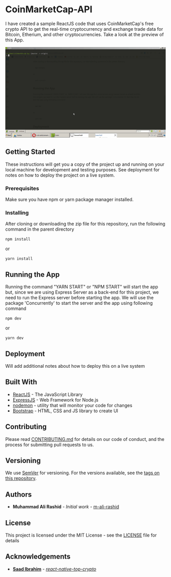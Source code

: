 # CoinMarketCap-API

I have created a sample ReactJS code that uses CoinMarketCap's free crypto API to get the real-time cryptocurrency and exchange trade data for Bitcoin, Etherium, and other cryptocurrencies. Take a look at the preview of this App.

![](CoinMarketCap-API.gif)

## Getting Started

These instructions will get you a copy of the project up and running on your local machine for development and testing purposes. See deployment for notes on how to deploy the project on a live system.

### Prerequisites

Make sure you have npm or yarn package manager installed.

### Installing

After cloning or downloading the zip file for this repository, run the following command in the parent directory

```
npm install
```
or
```
yarn install
```

## Running the App

Running the command "YARN START" or "NPM START" will start the app but, since we are using Express Server as a back-end for this project, we need to run the Express server before starting the app. We will use the package 'Concurrently' to start the server and the app using following command

```
npm dev
```
or
```
yarn dev
```

## Deployment

Will add additional notes about how to deploy this on a live system

## Built With

* [ReactJS](https://reactjs.org/) - The JavaScript Library
* [ExpressJS](https://expressjs.com/) - Web Framework for Node.js
* [nodemon](https://nodemon.io/) - utility that will monitor your code for changes
* [Bootstrap](https://getbootstrap.com/) - HTML, CSS and JS library to create UI

## Contributing

Please read [CONTRIBUTING.md](https://gist.github.com/PurpleBooth/b24679402957c63ec426) for details on our code of conduct, and the process for submitting pull requests to us.

## Versioning

We use [SemVer](http://semver.org/) for versioning. For the versions available, see the [tags on this repository](https://github.com/m-ali-rashid/coinmarketcap-api/tags).

## Authors

* **Muhammad Ali Rashid** - *Initial work* - [m-ali-rashid](https://github.com/m-ali-rashid)

## License

This project is licensed under the MIT License - see the [LICENSE](LICENSE) file for details

## Acknowledgements

* [**Saad Ibrahim**](https://github.com/saadibrahim) - [*react-native-top-crypto*](https://github.com/saadibrahim/react-native-top-crypto)
